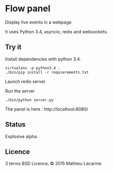 Flow panel
==========

Display live events in a webpage.

It uses Python 3.4, asyncio, redis and websockets.

Try it
------

Install dependencies with python 3.4.

    virtualenv -p python3.4 .
    ./bin/pip install -r requierements.txt

Launch redis server

Run the server

    ./bin/python server.py

The panel is here : http://localhost:8080/

Status
------

Explosive alpha.

Licence
-------

3 terms BSD Licence, © 2015 Mathieu Lecarme
